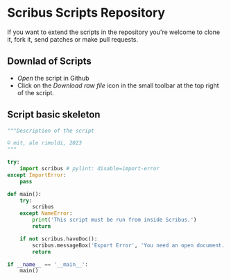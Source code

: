 # Scribus Scripts Repository

If you want to extend the scripts in the repository you're welcome to clone it, fork it, send patches or make pull requests.

## Downlad of Scripts

- _Open_ the script in Github
- Click on the _Download raw file_ icon in the small toolbar at the top right of the script.

## Script basic skeleton

```py
"""Description of the script

© mit, ale rimoldi, 2023
"""

try:
    import scribus # pylint: disable=import-error
except ImportError:
    pass

def main():
    try:
        scribus
    except NameError:
        print('This script must be run from inside Scribus.')
        return

    if not scribus.haveDoc():
        scribus.messageBox('Export Error', 'You need an open document.', icon=scribus.ICON_CRITICAL)
        return

if __name__ == '__main__':
    main()
```
